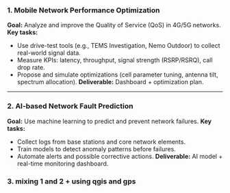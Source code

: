 ### **1. Mobile Network Performance Optimization**

**Goal:** Analyze and improve the Quality of Service (QoS) in 4G/5G networks.
**Key tasks:**

* Use drive-test tools (e.g., TEMS Investigation, Nemo Outdoor) to collect real-world signal data.
* Measure KPIs: latency, throughput, signal strength (RSRP/RSRQ), call drop rate.
* Propose and simulate optimizations (cell parameter tuning, antenna tilt, spectrum allocation).
  **Deliverable:** Dashboard + optimization plan.

---

### **2. AI-based Network Fault Prediction**

**Goal:** Use machine learning to predict and prevent network failures.
**Key tasks:**

* Collect logs from base stations and core network elements.
* Train models to detect anomaly patterns before failures.
* Automate alerts and possible corrective actions.
  **Deliverable:** AI model + real-time monitoring dashboard.

### **3. mixing 1 and 2 + using qgis and gps**
